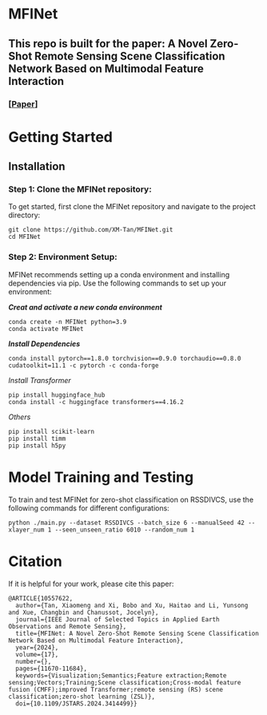 # MFINet
## This repo is built for the paper: A Novel Zero-Shot Remote Sensing Scene Classification Network Based on Multimodal Feature Interaction 
### [<a href="https://doi.org/10.1109/JSTARS.2024.3414499">Paper</a>]

# Getting Started
## Installation
### Step 1: Clone the MFINet repository:
To get started, first clone the MFINet repository and navigate to the project directory:
```
git clone https://github.com/XM-Tan/MFINet.git
cd MFINet
```
### Step 2: Environment Setup:
MFINet recommends setting up a conda environment and installing dependencies via pip. 
Use the following commands to set up your environment:

***Creat and activate a new conda environment***

```
conda create -n MFINet python=3.9
conda activate MFINet
```

***Install Dependencies***

```
conda install pytorch==1.8.0 torchvision==0.9.0 torchaudio==0.8.0 cudatoolkit=11.1 -c pytorch -c conda-forge
```

*Install Transformer*

```
pip install huggingface_hub
conda install -c huggingface transformers==4.16.2
```

*Others*

```
pip install scikit-learn
pip install timm
pip install h5py
```

# Model Training and Testing

To train and test MFINet for zero-shot classification on RSSDIVCS, use the following commands for different configurations:

```
python ./main.py --dataset RSSDIVCS --batch_size 6 --manualSeed 42 --xlayer_num 1 --seen_unseen_ratio 6010 --random_num 1
```

# Citation
If it is helpful for your work, please cite this paper:
``` 
@ARTICLE{10557622,
  author={Tan, Xiaomeng and Xi, Bobo and Xu, Haitao and Li, Yunsong and Xue, Changbin and Chanussot, Jocelyn},
  journal={IEEE Journal of Selected Topics in Applied Earth Observations and Remote Sensing}, 
  title={MFINet: A Novel Zero-Shot Remote Sensing Scene Classification Network Based on Multimodal Feature Interaction}, 
  year={2024},
  volume={17},
  number={},
  pages={11670-11684},
  keywords={Visualization;Semantics;Feature extraction;Remote sensing;Vectors;Training;Scene classification;Cross-modal feature fusion (CMFF);improved Transformer;remote sensing (RS) scene classification;zero-shot learning (ZSL)},
  doi={10.1109/JSTARS.2024.3414499}}
```
